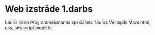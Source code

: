 # Web izstrāde 1.darbs
Lauris Kairo
Programmēšananas speciālists 
1.kurss
Ventspils
Mazs html, css, javascript projekts
